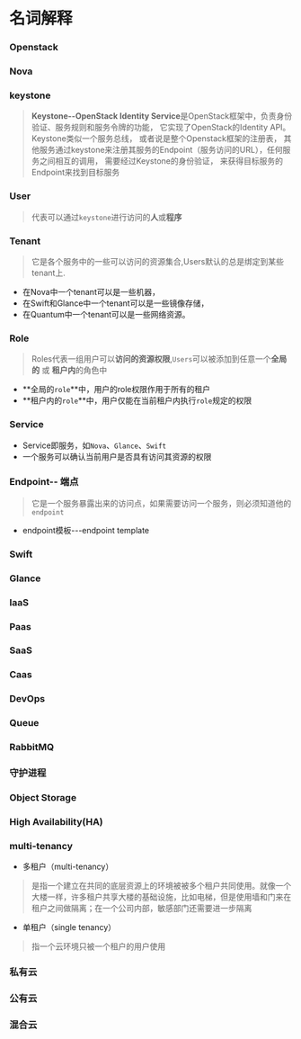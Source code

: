 # 名词解释

### Openstack 

### Nova

### keystone
> **Keystone--OpenStack Identity Service**是OpenStack框架中，负责身份验证、服务规则和服务令牌的功能， 它实现了OpenStack的Identity API。Keystone类似一个服务总线， 或者说是整个Openstack框架的注册表， 其他服务通过keystone来注册其服务的Endpoint（服务访问的URL），任何服务之间相互的调用， 需要经过Keystone的身份验证， 来获得目标服务的Endpoint来找到目标服务

### User
> 代表可以通过`keystone`进行访问的**人**或**程序**

### Tenant
> 它是各个服务中的一些可以访问的资源集合,Users默认的总是绑定到某些tenant上.
- 在Nova中一个tenant可以是一些机器，
- 在Swift和Glance中一个tenant可以是一些镜像存储，
- 在Quantum中一个tenant可以是一些网络资源。

### Role
> Roles代表一组用户可以**访问的资源权限**,`Users`可以被添加到任意一个**全局的** 或 **租户内**的角色中
 - **全局的`role`**中，用户的role权限作用于所有的租户
 - **租户内的`role`**中，用户仅能在当前租户内执行`role`规定的权限

### Service
- Service即服务，如`Nova`、`Glance`、`Swift`
- 一个服务可以确认当前用户是否具有访问其资源的权限

### Endpoint-- 端点
> 它是一个服务暴露出来的访问点，如果需要访问一个服务，则必须知道他的`endpoint`
- endpoint模板---endpoint template

### Swift

### Glance

### IaaS

### Paas

### SaaS

### Caas

### DevOps

### Queue

### RabbitMQ


### 守护进程

### Object Storage

### High Availability(HA) 

### multi-tenancy
- 多租户（multi-tenancy）
> 是指一个建立在共同的底层资源上的环境被被多个租户共同使用。就像一个大楼一样，许多租户共享大楼的基础设施，比如电梯，但是使用墙和门来在租户之间做隔离；在一个公司内部，敏感部门还需要进一步隔离
- 单租户（single tenancy）
> 指一个云环境只被一个租户的用户使用
### 私有云

### 公有云

### 混合云






